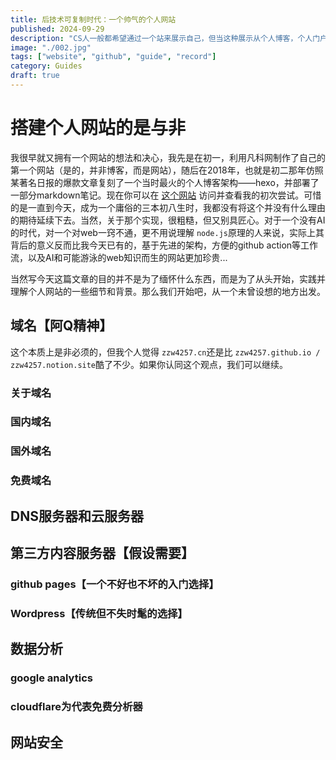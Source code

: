 ```yaml
---
title: 后技术可复制时代：一个帅气的个人网站
published: 2024-09-29
description: "CS人一般都希望通过一个站来展示自己，但当这种展示从个人博客，个人门户跨越到个人网站时，这个问题就变得不再是那么显而易见"
image: "./002.jpg"
tags: ["website", "github", "guide", "record"]
category: Guides
draft: true
---
```

# 搭建个人网站的是与非

我很早就又拥有一个网站的想法和决心，我先是在初一，利用凡科网制作了自己的第一个网站（是的，并非博客，而是网站），随后在2018年，也就是初二那年仿照某著名日报的爆款文章复刻了一个当时最火的个人博客架构——hexo，并部署了一部分markdown笔记。现在你可以在 [这个网站](https://oldblog.zzw4257.cn/) 访问并查看我的初次尝试。可惜的是一直到今天，成为一个庸俗的三本初八生时，我都没有将这个并没有什么理由的期待延续下去。当然，关于那个实现，很粗糙，但又别具匠心。对于一个没有AI的时代，对一个对web一窍不通，更不用说理解 `node.js`原理的人来说，实际上其背后的意义反而比我今天已有的，基于先进的架构，方便的github action等工作流，以及AI和可能游泳的web知识而生的网站更加珍贵...

当然写今天这篇文章的目的并不是为了缅怀什么东西，而是为了从头开始，实践并理解个人网站的一些细节和背景。那么我们开始吧，从一个未曾设想的地方出发。

## 域名【阿Q精神】

这个本质上是非必须的，但我个人觉得 `zzw4257.cn`还是比 `zzw4257.github.io / zzw4257.notion.site`酷了不少。如果你认同这个观点，我们可以继续。

### 关于域名

### 国内域名

### 国外域名

### 免费域名

## DNS服务器和云服务器

## 第三方内容服务器【假设需要】

### github pages【一个不好也不坏的入门选择】

### Wordpress【传统但不失时髦的选择】

## 数据分析

### google analytics

### cloudflare为代表免费分析器

## 网站安全
